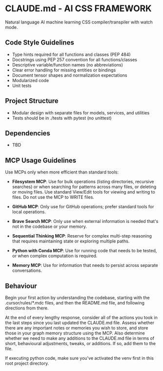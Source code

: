# CLAUDE.md - AI CSS FRAMEWORK

Natural language AI machine learning CSS compiler/transpiler with watch mode.

## Code Style Guidelines

- Type hints required for all functions and classes (PEP 484)
- Docstrings using PEP 257 convention for all functions/classes
- Descriptive variable/function names (no abbreviations)
- Clear error handling for missing entities or bindings
- Document tensor shapes and normalization expectations
- Modularized code
- Unit tests

## Project Structure

- Modular design with separate files for models, services, and utilities
- Tests should be in ./tests with pytest (no unittest)

## Dependencies

- TBD

## MCP Usage Guidelines

Use MCPs only when more efficient than standard tools:

- **Filesystem MCP**: Use for bulk operations (listing directories, recursive searches) or when searching for patterns across many files, or deleting or moving files. Use standard View/Edit tools for viewing and writing to files. Do not use the MCP to WRITE files.

- **GitHub MCP**: Only use for GitHub operations; prefer standard tools for local operations.

- **Brave Search MCP**: Only use when external information is needed that's not in the codebase or your memory.

- **Sequential Thinking MCP**: Reserve for complex multi-step reasoning that requires maintaining state or exploring multiple paths.

- **Python with Conda MCP**: Use for running code that needs to be tested, or when complex computation is required.

- **Memory MCP**: Use for information that needs to persist across separate conversations.

## Behaviour

Begin your first action by understanding the codebase, starting with the .cursor/rules/*.mdc files, and then the README.md file, and following directions from there.

At the end of every lengthy response, consider all of the actions you took in the last steps since you last updated the CLAUDE.md file. Assess whether there are any important notes or memories you wish to store, and store those in your graph memory structure using the MCP. Also determine whether we need to make any additions to the CLAUDE.md file in terms of short, behavioural adjustments, tweaks, or additions. If so, add them to the file.

If executing python code, make sure you've activated the venv first in this root project directory.
